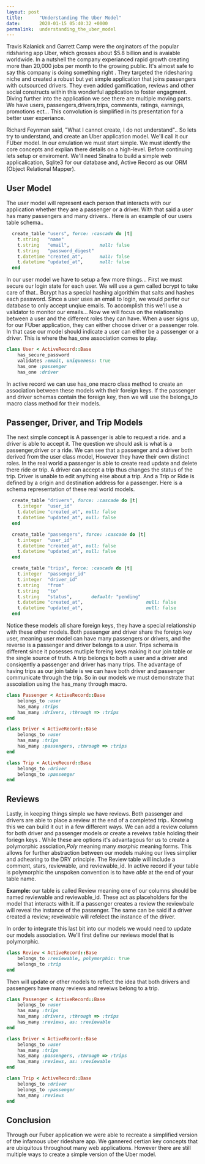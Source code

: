 ```yaml
---
layout: post
title:      "Understanding The Uber Model"
date:       2020-01-15 05:40:32 +0000
permalink:  understanding_the_uber_model
---
```



Travis Kalanick and Garrett Camp were the orginators of the popular ridsharing app Uber, which grosses about $5.8 billion and is avaiable worldwide. In a nutshell the company experianced rapid growth creating more than 20,000 jobs per month to the growing public. It's almost safe to say this company is doing something right . They targeted the ridesharing niche and created a robust but yet simple application that joins passengers with outsourced drivers. They even added gamification, reviews and other social constructs within this wonderful application to foster engagment. Diving further into the application we see there are multiple moving parts.  We have users, passengers,drivers,trips, comments, ratings, earnings, promotions ect...  This convolution is simplified in its presentation for a better user experiance.

Richard Feynman said, "What I cannot create, I do not understand".. So lets try to understand, and create an Uber application model. We'll call it our FUber model. In our emulation we must start simple. We must identfy the core concepts and explian there details on a high-level. Before continuing lets setup or enviroment. We'll need Sinatra to build a simple web applicalication, Sqlite3 for our database and, Active Record as our ORM (Object Relational Mapper).


## User Model
The user model will represent each person that interacts with our application whether they are a passenger or a driver.
With that said a user has many passengers and many drivers.. Here is an example of our users table schema..

```ruby
  create_table "users", force: :cascade do |t|
    t.string   "name"
    t.string   "email",           null: false
    t.string   "password_digest"
    t.datetime "created_at",      null: false
    t.datetime "updated_at",      null: false
  end
```


In our user model we have to setup a few more things... First we must secure our login state for each user.  We will use a gem called bcrypt to take care of that.. Bcrypt has a special hashing algorithim that salts and hashes each password. Since a user uses an email to login, we would perfer our database to only accept unqiue emails. To accomplish this we'll use a validator to monitor our emails... Now  we will focus on the relationship between a user and the different roles they can have.  When a user signs up,  for our FUber application, they can either choose driver or a passenger role. In that case our model should indicate a user can either be a passenger or a driver. This is where the has_one association comes to play.

```ruby
class User < ActiveRecord::Base
    has_secure_password
    validates :email, uniqueness: true
    has_one :passenger
    has_one :driver
```

In active record we can use has_one macro class method to create an association between these models with their foreign keys.  If the passenger and driver schemas contain the foreign key, then we will use the belongs_to  macro class method for their models.


## Passenger, Driver, and Trip Models
The next simple concept is A passenger is able to request a ride. and a driver is able to accept it. The question we should ask is what is a passenger,driver or a ride.  We can see that a passenger and a driver both derived from the user class model, However they have their own distinct roles. In the real world a passenger is able to create read update and delete there ride or trip. A driver can accept a trip thus changes the status of the trip. Driver is unable to edit anything else about a trip. And a Trip or Ride is defined by a origin and destination address for a passenger. Here is 
a schema representation of these real world models. 


```ruby
  create_table "drivers", force: :cascade do |t|
    t.integer  "user_id"
    t.datetime "created_at", null: false
    t.datetime "updated_at", null: false
  end

  create_table "passengers", force: :cascade do |t|
    t.integer  "user_id"
    t.datetime "created_at", null: false
    t.datetime "updated_at", null: false
  end

  create_table "trips", force: :cascade do |t|
    t.integer  "passenger_id"
    t.integer  "driver_id"
    t.string   "from"
    t.string   "to"
    t.string   "status",       default: "pending"
    t.datetime "created_at",                       null: false
    t.datetime "updated_at",                       null: false
  end
```

Notice these models all share foreign keys, they have a special relationship with these other models. Both passenger and driver share the foreign key user, meaning user model can have many passengers or drivers, and the reverse is a passenger and driver belongs to a user.  Trips schema is different since it posesses mutliple foreing keys making it our join table or the single source of truth. A trip belongs to both a user and a driver and consiqently a passenger and driver has many trips. The advantage of having trips as our join table is we can have both driver and passenger communicate through the trip.  So in our models we must demonstrate that asscoiation using the has_many through macro. 


```ruby
class Passenger < ActiveRecord::Base
    belongs_to :user
    has_many :trips
    has_many :drivers, :through => :trips
end

class Driver < ActiveRecord::Base
    belongs_to :user
    has_many :trips
    has_many :passengers, :through => :trips
end

class Trip < ActiveRecord::Base
    belongs_to :driver
    belongs_to :passenger
end
```


## Reviews
Lastly, in keeping things simple we have reviews. Both passenger and drivers are able to place a review at the end of a completed trip.. Knowing this we can build it out in a few different ways. We can add a review column for both driver and passenger models or create a reveiws table holding their foriegn keys . While these are options it's advantagous for us to create a polymorphic assciation,*Poly* meaning many *morphic*  meaning forms. This allows for further abstraction between our models making our lives simplier and adhearing to the DRY principle. The Review table will include a comment, stars, reviewable, and reviewable_id. In active record if your table is polymorphic the unspoken convention is to have *able*  at the end of your table name. 

**Example:** our table is called Review meaning one of our columns should be named reviewable and reviewable_id. These act as placeholders for the model that interacts with it. If a passenger creates a review the reviewbale will reveal  the instance of the passenger. The same can be said if a driver created a review; reveiwable will refelect the instance of the driver.

In order to integrate this last bit into our models we would need to update our models association. We'll first define our reviews model that is polymorphic. 

``` ruby
class Review < ActiveRecord::Base
    belongs_to :reviewable, polymorphic: true
    belongs_to :trip
end
```


Then will update or other models to reflect the idea that both drivers and passengers have many reviews and  reveiws belong to a trip. 


```ruby
class Passenger < ActiveRecord::Base
    belongs_to :user
    has_many :trips
    has_many :drivers, :through => :trips
    has_many :reviews, as: :reviewable
end

class Driver < ActiveRecord::Base
    belongs_to :user
    has_many :trips
    has_many :passengers, :through => :trips
    has_many :reviews, as: :reviewable
end

class Trip < ActiveRecord::Base
    belongs_to :driver
    belongs_to :passenger
    has_many :reviews 
end
```



## Conclusion 

Through our Fuber application we were able to recreate a simplified version of the infamous uber rideshare app. We gannered certian key concepts that are ubiquitous throughout many web applications. However there are still multiple ways to create a simple version of the Uber model.  
